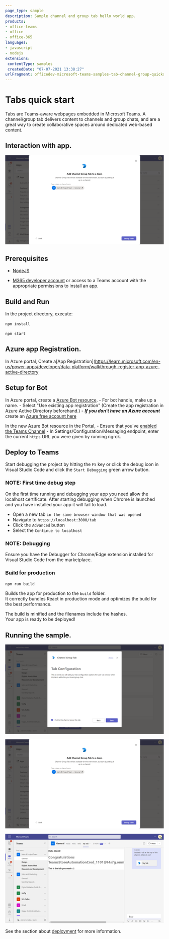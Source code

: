 ```yaml
---
page_type: sample
description: Sample channel and group tab hello world app.
products:
- office-teams
- office
- office-365
languages:
- javascript
- nodejs
extensions:
 contentType: samples
 createdDate: "07-07-2021 13:38:27"
urlFragment: officedev-microsoft-teams-samples-tab-channel-group-quickstart-js
---
```


# Tabs quick start

Tabs are Teams-aware webpages embedded in Microsoft Teams. A channel/group tab delivers content to channels and group chats, and are a great way to create collaborative spaces around dedicated web-based content.

## Interaction with app.

![Sample Module](Images/tabchannelgroupquickstart.gif)

## Prerequisites
-  [NodeJS](https://nodejs.org/en/)

-  [M365 developer account](https://docs.microsoft.com/en-us/microsoftteams/platform/concepts/build-and-test/prepare-your-o365-tenant) or access to a Teams account with the appropriate permissions to install an app.

## Build and Run

In the project directory, execute:

`npm install`

`npm start`

## Azure app Registration.

In Azure portal, Create a[App Registration](https://learn.microsoft.com/en-us/power-apps/developer/data-platform/walkthrough-register-app-azure-active-directory

## Setup for Bot

   In Azure portal, create a [Azure Bot resource](https://docs.microsoft.com/en-us/azure/bot-service/bot-service-quickstart-registration).
    - For bot handle, make up a name.
    - Select "Use existing app registration" (Create the app registration in Azure Active Directory beforehand.)
    - __*If you don't have an Azure account*__ create an [Azure free account here](https://azure.microsoft.com/en-us/free/)
    
   In the new Azure Bot resource in the Portal, 
    - Ensure that you've [enabled the Teams Channel](https://learn.microsoft.com/en-us/azure/bot-service/channel-connect-teams?view=azure-bot-service-4.0)
    - In Settings/Configuration/Messaging endpoint, enter the current `https` URL you were given by running ngrok.
    
## Deploy to Teams
Start debugging the project by hitting the `F5` key or click the debug icon in Visual Studio Code and click the `Start Debugging` green arrow button.

### NOTE: First time debug step
On the first time running and debugging your app you need allow the localhost certificate.  After starting debugging when Chrome is launched and you have installed your app it will fail to load.

- Open a new tab `in the same browser window that was opened`
- Navigate to `https://localhost:3000/tab`
- Click the `Advanced` button
- Select the `Continue to localhost`

### NOTE: Debugging
Ensure you have the Debugger for Chrome/Edge extension installed for Visual Studio Code from the marketplace.

### Build for production
`npm run build`

Builds the app for production to the `build` folder.\
It correctly bundles React in production mode and optimizes the build for the best performance.

The build is minified and the filenames include the hashes.\
Your app is ready to be deployed!

## Running the sample.

![tabconfigure](Images/tabconfigure.png)

![setuptab](Images/setuptab.png)

![Helloworld](Images/Helloworld.png)

See the section about [deployment](https://facebook.github.io/create-react-app/docs/deployment) for more information.


